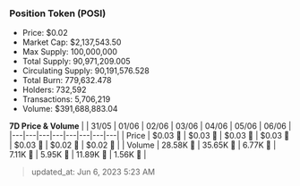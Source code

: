 
  ### Position Token (POSI)
  - Price: $0.02
  - Market Cap: $2,137,543.50
  - Max Supply: 100,000,000
  - Total Supply: 90,971,209.005
  - Circulating Supply: 90,191,576.528
  - Total Burn: 779,632.478
  - Holders: 732,592
  - Transactions: 5,706,219
  - Volume: $391,688,883.04

  **7D Price & Volume**
  | | 31&#x2F;05 | 01&#x2F;06 | 02&#x2F;06 | 03&#x2F;06 | 04&#x2F;06 | 05&#x2F;06 | 06&#x2F;06 |
  |---|---|---|---|---|---|---|---|
  | Price | $0.03 🚀 | $0.03 🔻 | $0.03 🚀 | $0.03 🚀 | $0.03 🔻 | $0.02 🔻 | $0.02 🔻 |
  | Volume | 28.58K 🚀 | 35.65K 🚀 | 6.77K 🔻 | 7.11K 🚀 | 5.95K 🔻 | 11.89K 🚀 | 1.56K 🔻 |

  > updated_at: Jun 6, 2023 5:23 AM
